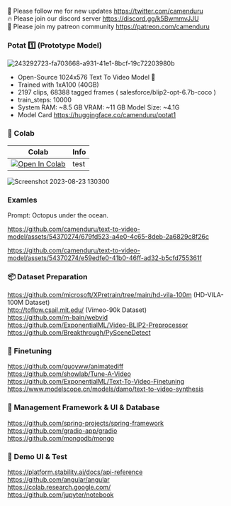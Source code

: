 🐣 Please follow me for new updates https://twitter.com/camenduru <br />
🔥 Please join our discord server https://discord.gg/k5BwmmvJJU <br />
🥳 Please join my patreon community https://patreon.com/camenduru <br />

### Potat 1️⃣ (Prototype Model)
![243292723-fa703668-a931-41e1-8bcf-19c72203980b](https://github.com/camenduru/text-to-video-model/assets/54370274/3d6d0842-7d73-4a2e-bae1-428e12b4803c)

-  Open-Source 1024x576 Text To Video Model 🥳
-  Trained with 1xA100 (40GB)
-  2197 clips, 68388 tagged frames ( salesforce/blip2-opt-6.7b-coco )
-  train_steps: 10000
-  System RAM: ~8.5 GB VRAM: ~11 GB Model Size: ~4.1G
-  Model Card https://huggingface.co/camenduru/potat1

### 🦒 Colab

| Colab | Info
| --- | --- |
[![Open In Colab](https://colab.research.google.com/assets/colab-badge.svg)](https://colab.research.google.com/github/camenduru/text-to-video-model/blob/main/test.ipynb) | test

![Screenshot 2023-08-23 130300](https://github.com/camenduru/text-to-video-model/assets/54370274/20efb1d4-1b13-4e77-b64f-109704b43d23)

### Examles
Prompt: Octopus under the ocean.

https://github.com/camenduru/text-to-video-model/assets/54370274/679fd523-a4e0-4c65-8deb-2a6829c8f26c

https://github.com/camenduru/text-to-video-model/assets/54370274/e59edfe0-41b0-46ff-ad32-b5cfd755361f

### 📦 Dataset Preparation
https://github.com/microsoft/XPretrain/tree/main/hd-vila-100m (HD-VILA-100M Dataset) <br />
http://toflow.csail.mit.edu/ (Vimeo-90k Dataset) <br /> 
https://github.com/m-bain/webvid <br />
https://github.com/ExponentialML/Video-BLIP2-Preprocessor <br />
https://github.com/Breakthrough/PySceneDetect <br />

### 🍱 Finetuning
https://github.com/guoyww/animatediff <br />
https://github.com/showlab/Tune-A-Video <br />
https://github.com/ExponentialML/Text-To-Video-Finetuning <br />
https://www.modelscope.cn/models/damo/text-to-video-synthesis <br />

### 📅 Management Framework & UI & Database
https://github.com/spring-projects/spring-framework <br />
https://github.com/gradio-app/gradio <br /> 
https://github.com/mongodb/mongo <br />

### 🎴 Demo UI & Test
https://platform.stability.ai/docs/api-reference <br />
https://github.com/angular/angular <br />
https://colab.research.google.com/ <br />
https://github.com/jupyter/notebook <br />
